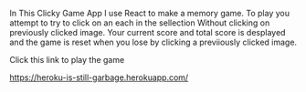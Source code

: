 In This Clicky Game App I use React to make a memory game.
To play you attempt to try to click on an each in the sellection Without clicking on previously 
clicked image. Your current score and total score is desplayed and the game is reset when you lose by clicking a previiously clicked image.

Click this link to play the game

https://heroku-is-still-garbage.herokuapp.com/


